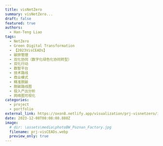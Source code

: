 ```yaml
---
title: visNetZero
summary: visNetZero...
draft: false
featured: true
authors:
  - Han-Teng Liao
tags:
  - NetZero
  - Green Digital Transformation
  - 【2023VisCEADs】
  - 碳排管理
  - 双化协同（数字化绿色化协同转型）
  - 双化行动
  - 数智平台
  - 技术路线
  - 商业模式
  - 精准脱碳
  - 脱碳路线图
  - 投入产出分析
  - 网络图可视化
categories:
  - project
  - portfolio
external_link: https://oxon8.netlify.app/visualization/prj-visnetzero/index.zh
date: 2023-12-08T08:08:08.888Z
image:
  # dir: \assets\media\photoBW_Poznan_Factory.jpg
  filename: prj-visCEADs.webp 
  preview_only: true
---
```

